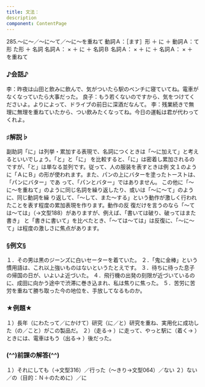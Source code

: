 ```yaml
---
title: 文法：
description
component: ContentPage
---
```



285.～に～／～に～て／～に～を重ねて
動詞Ａ：［ます］形 ＋ に ＋ 動詞Ａ：て形 た形 ＋ 名詞
名詞Ａ： × ＋ に ＋ 名詞Ｂ 名詞Ａ： × ＋ に ＋ 名詞Ａ： × ＋ を重ねて
### ♪会話♪
李：昨夜は山田と飲みに飲んで、気がついたら駅のベンチに寝ていてね。電車がなくなっていたら大事だった。 良子：もう若くないのですから、気をつけてくださいよ。よりによって、ドライブの前日に深酒だなんて。
李：残業続きで無理に無理を重ねていたから、つい飲みたくなってね。今日の運転は君が代わってくれよ。
### ♯解説♭
副助詞「に」は列挙・累加する表現で、名詞につくときは「～に加えて」と考えるといいでしょう。「と」と「に」 を比較すると、「に」は密着し累加されるのですが、「と」は単なる並列です。従って、人の服装を表すときは例 文１のように「ＡにＢ」の形が使われます。また、パンの上にバターを塗ったトーストは、「パンにバター」であ って、「パンとバター」ではありません。
この他に「～に～を重ねて」のように同じ名詞を繰り返したり、或いは「～に～て」のように、同じ動詞を繰 り返して、「～して、また～する」という動作が激しく行われたことを表す程度の累加表現を作ります。動作の反 復だけを言うのなら「～ては～ては」（→文型188）がありますが、例えば、「書いては破り、破ってはまた書き」 と「書きに書いて」を比べたとき、「～ては～ては」は反復に、「～に～て」は程度の激しさに焦点があります。
### §例文§
１．その男は黒のジーンズに白いセーターを着ていた。
２．「鬼に金棒」という慣用語は、これ以上強いものはないというたとえです。
３．待ちに待った息子の帰国の日が、いよいよ近づいた。
４．飛行機の出発の刻限が近づいているのに、成田に向かう途中で渋滞に巻き込まれ、私は焦りに焦った。
５．苦労に苦労を重ねて勝ち取った今の地位を、手放してなるものか。
### ★例題★
１）長年（にわたって／にかけて）研究（に／と）研究を重ね、実用化に成功した（の／こと）がこの製品だ。
２）（走る→ ）に走って、やっと駅に（着く→ ）ときには、電車はもう（出る→ ）後だった。
### (^^)前課の解答(^^)
１）それにしても（→文型316）／行った（～きり→文型064）／ない
２）ない／の（目的：Ｎ＋のために）／に
